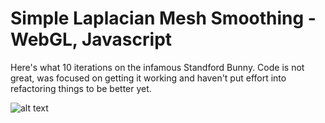 # Simple Laplacian Mesh Smoothing - WebGL, Javascript

Here's what 10 iterations on the infamous Standford Bunny.  Code is not great, was focused on getting it working and haven't put effort into refactoring things to be better yet.

![alt text](https://github.com/jakelange/WebGL-LaplacianSmoothing/raw/master/BeforeAfter.jpg "Laplacian Smoothing")
